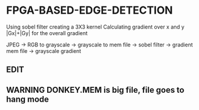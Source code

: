 # FPGA-BASED-EDGE-DETECTION

Using sobel filter creating a 3X3 kernel 
Calculating gradient over x and y 
|Gx|+|Gy| for the overall gradient

JPEG -> RGB to grayscale -> grayscale to mem file -> sobel filter -> gradient mem file -> grayscale gradient


EDIT
------------------------------------------------------
WARNING 
DONKEY.MEM is big file, file goes to hang mode
------------------------------------------------------
